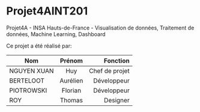 # Projet4AINT201
Projet4A - INSA Hauts-de-France - Visualisation de données, Traitement de données, Machine Learning, Dashboard

Ce projet a été réalisé par:

| Nom            | Prénom      | Fonction        |
| -------------- |:-----------:| ---------------:|
| NGUYEN XUAN    | Huy         | Chef de projet  |
| BERTELOOT      | Aurélien    | Développeur     |
| PIOTROWSKI     | Florian     | Développeur     |
| ROY            | Thomas      | Designer        |

